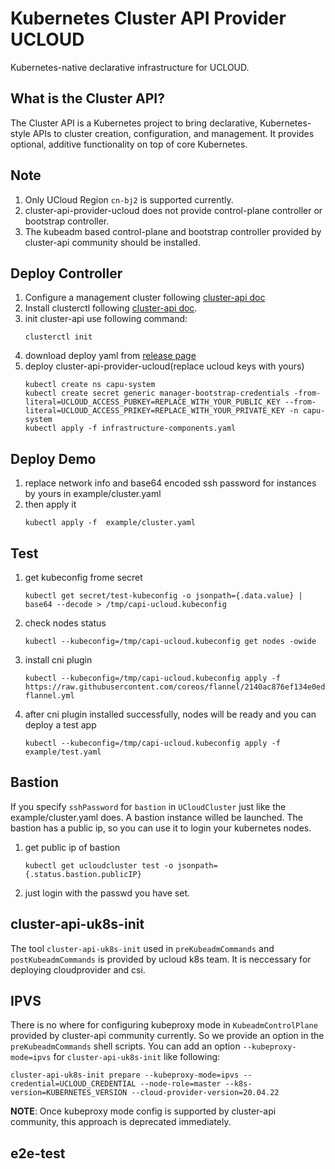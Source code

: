
# Kubernetes Cluster API Provider UCLOUD

Kubernetes-native declarative infrastructure for UCLOUD.

## What is the Cluster API?

The Cluster API is a Kubernetes project to bring declarative, Kubernetes-style
APIs to cluster creation, configuration, and management. It provides optional,
additive functionality on top of core Kubernetes.

## Note

1. Only UCloud Region `cn-bj2` is supported currently.
2. cluster-api-provider-ucloud does not provide control-plane controller or bootstrap controller.
3. The kubeadm based control-plane and bootstrap controller provided by cluster-api community should be installed.

## Deploy Controller

1. Configure a management cluster following  [cluster-api doc](https://cluster-api.sigs.k8s.io/user/quick-start.html#install-andor-configure-a-kubernetes-cluster)
2. Install clusterctl following [cluster-api doc](https://cluster-api.sigs.k8s.io/user/quick-start.html#install-clusterctl).
3. init cluster-api use following command:
   ```
   clusterctl init
   ```
4. download deploy yaml from [release page](https://github.com/XiaYinchang/cluster-api-provider-ucloud/releases)
5. deploy cluster-api-provider-ucloud(replace ucloud keys with yours)
   ```
   kubectl create ns capu-system
   kubectl create secret generic manager-bootstrap-credentials -from-literal=UCLOUD_ACCESS_PUBKEY=REPLACE_WITH_YOUR_PUBLIC_KEY --from-literal=UCLOUD_ACCESS_PRIKEY=REPLACE_WITH_YOUR_PRIVATE_KEY -n capu-system
   kubectl apply -f infrastructure-components.yaml
   ```

## Deploy Demo

1. replace network info and base64 encoded ssh password for instances by yours in example/cluster.yaml
2. then apply it
   ```
   kubectl apply -f  example/cluster.yaml
   ```

## Test

1. get kubeconfig frome secret
   ```
   kubectl get secret/test-kubeconfig -o jsonpath={.data.value} | base64 --decode > /tmp/capi-ucloud.kubeconfig
   ```
2. check nodes status
   ```
   kubectl --kubeconfig=/tmp/capi-ucloud.kubeconfig get nodes -owide
   ```
3. install cni plugin
   ```
   kubectl --kubeconfig=/tmp/capi-ucloud.kubeconfig apply -f https://raw.githubusercontent.com/coreos/flannel/2140ac876ef134e0ed5af15c65e414cf26827915/Documentation/kube-flannel.yml
   ```
4. after cni plugin installed successfully, nodes will be ready and you can deploy a test app
   ```
   kubectl --kubeconfig=/tmp/capi-ucloud.kubeconfig apply -f example/test.yaml
   ```

## Bastion

If you specify `sshPassword` for `bastion` in `UCloudCluster` just like the example/cluster.yaml does. A bastion instance willed be launched. The bastion has a public ip, so you can use it to login your kubernetes nodes.

1. get public ip of bastion
   ```
   kubectl get ucloudcluster test -o jsonpath={.status.bastion.publicIP}
   ```
2. just login with the passwd you have set.

## cluster-api-uk8s-init
The tool `cluster-api-uk8s-init` used in `preKubeadmCommands` and `postKubeadmCommands` is provided by ucloud k8s team. It is neccessary for deploying cloudprovider and csi.

## IPVS

There is no where for configuring kubeproxy mode in `KubeadmControlPlane` provided by cluster-api community currently. So we provide an option in the `preKubeadmCommands` shell scripts. You can add an option `--kubeproxy-mode=ipvs` for `cluster-api-uk8s-init` like following:
```
cluster-api-uk8s-init prepare --kubeproxy-mode=ipvs --credential=UCLOUD_CREDENTIAL --node-role=master --k8s-version=KUBERNETES_VERSION --cloud-provider-version=20.04.22
```

**NOTE**: Once kubeproxy mode config is supported by cluster-api community, this approach is deprecated immediately.

## e2e-test

